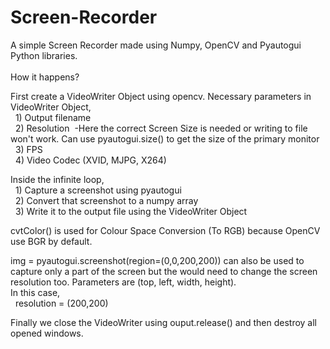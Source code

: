 # Screen-Recorder
A simple Screen Recorder made using Numpy, OpenCV and Pyautogui Python libraries.<br/><br/>
How it happens?

First create a VideoWriter Object using opencv.
Necessary parameters in VideoWriter Object,<br/>
&nbsp;	1) Output filename<br/>
&nbsp;	2) Resolution &nbsp;-Here the correct Screen Size is needed or writing to file won't work. Can use pyautogui.size() to get the size of the primary monitor<br/>
&nbsp;	3) FPS<br/>
&nbsp;	4) Video Codec (XVID, MJPG, X264)<br/>



Inside the infinite loop,<br/>
&nbsp;	1) Capture a screenshot using pyautogui<br/>
&nbsp;	2) Convert that screenshot to a numpy array<br/>
&nbsp;	3) Write it to the output file using the VideoWriter Object<br/>

cvtColor() is used for Colour Space Conversion (To RGB) because OpenCV use BGR by default.<br/>

img = pyautogui.screenshot(region=(0,0,200,200)) can also be used to capture only a part of the screen but the would need to change the screen resolution too. Parameters are (top, left, width, height).<br/>In this case, <br/>
&nbsp;	resolution = (200,200)<br/>

Finally we close the VideoWriter using ouput.release() and then destroy all opened windows.

